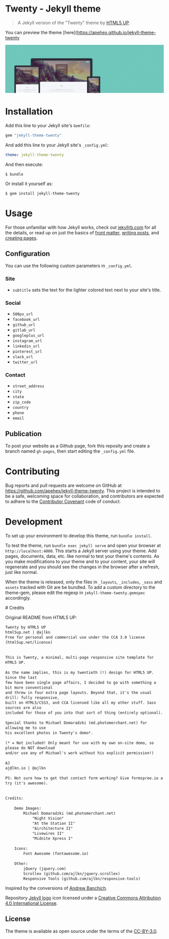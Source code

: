 # Twenty - Jekyll theme

> A Jekyll version of the "Twenty" theme by [HTML5 UP][html5up].

You can preview the theme [here](https://apehex.github.io/jekyll-theme-twenty

![Twenty Theme](assets/images/screenshot.jpg "Twenty Theme")

# Installation

Add this line to your Jekyll site's `Gemfile`:

```ruby
gem "jekyll-theme-twenty"
```

And add this line to your Jekyll site's `_config.yml`:

```yaml
theme: jekyll-theme-twenty
```

And then execute:

    $ bundle

Or install it yourself as:

    $ gem install jekyll-theme-twenty

# Usage

For those unfamiliar with how Jekyll works, check out [jekyllrb.com](https://jekyllrb.com/) for all the details, 
or read up on just the basics of [front matter](https://jekyllrb.com/docs/frontmatter/), [writing posts](https://jekyllrb.com/docs/posts/), 
and [creating pages](https://jekyllrb.com/docs/pages/).

## Configuration

You can use the following custom parameters in `_config.yml`.

### Site
- `subtitle` sets the text for the lighter colored text next to your site's title.

### Social
- `500px_url`
- `facebook_url`
- `github_url`
- `gitlab_url`
- `googleplus_url`
- `instagram_url`
- `linkedin_url`
- `pinterest_url`
- `slack_url`
- `twitter_url`

### Contact
- `street_address`
- `city`
- `state`
- `zip_code`
- `country`
- `phone`
- `email`

## Publication

To post your website as a Github page, fork this reposity and create a branch named `gh-pages`, then start editing the `_config.yml` file.

# Contributing

Bug reports and pull requests are welcome on GitHub at https://github.com/apehex/jekyll-theme-twenty. This project is intended to be a safe, welcoming space for collaboration, and contributors are expected to adhere to the [Contributor Covenant][contributor-covenant] code of conduct.

# Development

To set up your environment to develop this theme, run `bundle install`.

To test the theme, run `bundle exec jekyll serve` and open your browser at `http://localhost:4000`. This starts a Jekyll server using your theme. Add pages, documents, data, etc. like normal to test your theme's contents. As you make modifications to your theme and to your content, your site will regenerate and you should see the changes in the browser after a refresh, just like normal.

When the theme is released, only the files in `_layouts`, `_includes`, `_sass` and `assets` tracked with Git are be bundled.
To add a custom directory to the theme-gem, please edit the regexp in `jekyll-theme-twenty.gemspec` accordingly.

# Credits

Original README from HTML5 UP:

```
Twenty by HTML5 UP
html5up.net | @ajlkn
Free for personal and commercial use under the CCA 3.0 license (html5up.net/license)


This is Twenty, a minimal, multi-page responsive site template for HTML5 UP.

As the name implies, this is my twentieth (!) design for HTML5 UP. Since the last
few have been single page affairs, I decided to go with something a bit more conventional
and threw in four extra page layouts. Beyond that, it's the usual drill: fully responsive,
built on HTML5/CSS3, and CCA licensed like all my other stuff. Sass sources are also
included for those of you into that sort of thing (entirely optional).

Special thanks to Michael Domaradzki (md.photomerchant.net) for allowing me to use
his excellent photos in Twenty's demo*.

(* = Not included! Only meant for use with my own on-site demo, so please do NOT download
and/or use any of Michael's work without his explicit permission!)

AJ
aj@lkn.io | @ajlkn

PS: Not sure how to get that contact form working? Give formspree.io a try (it's awesome).


Credits:

    Demo Images:
        Michael Domaradzki (md.photomerchant.net)
            "Night Vision"
            "At the Station II"
            "Airchitecture II"
            "Livewires II"
            "Midnite Xpress I"

    Icons:
        Font Awesome (fontawesome.io)

    Other:
        jQuery (jquery.com)
        Scrollex (github.com/ajlkn/jquery.scrollex)
        Responsive Tools (github.com/ajlkn/responsive-tools)
```

Inspired by the conversions of [Andrew Banchich][andrew-banchich].

Repository [Jekyll logo][jekyll-logo] icon licensed under a [Creative Commons Attribution 4.0 International License][cc4-license].

## License

The theme is available as open source under the terms of the [CC-BY-3.0](LICENSE).

[andrew-banchich]: https://gitlab.com/andrewbanchich
[cc4-license]: http://choosealicense.com/licenses/cc-by-4.0/
[contributor-covenant]: http://contributor-covenant.org
[html5up]: https://html5up.net/
[jekyll-logo]: https://github.com/jekyll/brand
